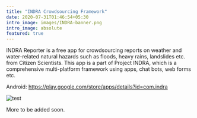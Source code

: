 ```yaml
---
title: "INDRA Crowdsourcing Framework"
date: 2020-07-31T01:46:54+05:30
intro_image: images/INDRA-banner.png
intro_image: absolute
featured: true
---
```


INDRA Reporter is a free app for crowdsourcing reports on weather and water-related natural hazards such as floods, heavy rains, landslides etc. from Citizen Scientists. This app is a part of Project INDRA, which is a comprehensive multi-platform framework using apps, chat bots, web forms etc. 

Android: https://play.google.com/store/apps/details?id=com.indra

![test](/images/INDRA-banner.png)

More to be added soon.

